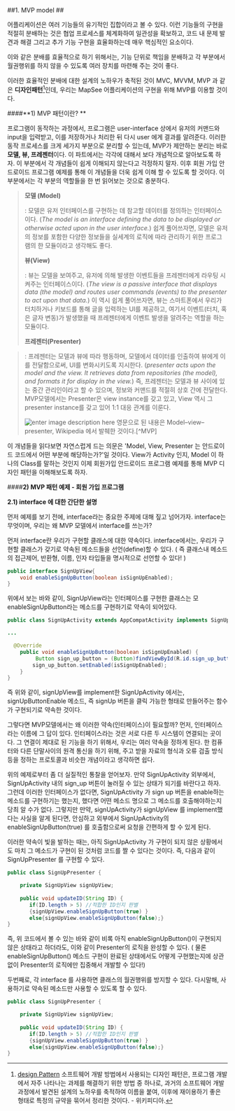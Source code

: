 

    
##1. MVP model ##


 어플리케이션은 여러 기능들의 유기적인 집합이라고 볼 수 있다.  이런 기능들의 구현을 적절히 분배하는 것은 협업 프로세스를 체계화하여 일관성을 확보하고, 코드 내 문제 발견과 해결 그리고 추가 기능 구현을 효율화하는데 매우 핵심적인 요소이다.

이와 같은 분배를 효율적으로 하기 위해서는, 기능 단위로 책임을 분배하고 각 부분에서 월권행위를 하지 않을 수 있도록 여러 장치를 마련해 주는 것이 좋다.

    
이러한 효율적인 분배에 대한 설계의 노하우가 축적된 것이 MVC, MVVM, MVP 과 같은 **디자인패턴**[^designPattern]인데, 우리는 MapSee 어플리케이션의 구현을 위해 MVP를 이용할 것이다.




####**1)  MVP 패턴이란? **

프로그램이 동작하는 과정에서, 프로그램은 user-interface 상에서 유저의 커맨드와 input을 입력받고, 이를 저장하거나 처리한 뒤 다시 user 에게 결과를 알려준다.
이러한 동작 프로세스를 크게 세가지 부분으로 분리할 수 있는데,   MVP가 제안하는 분리는 바로 **모델, 뷰, 프레젠터**이다.  이 파트에서는 각각에 대해서 보다 개념적으로 알아보도록 하자.  이 부분에서 각 개념들이 쉽게 이해되지 않는다고 걱정하지 말자. 이후 회원 가입 안드로이드 프로그램 예제를 통해 이 개념들을 더욱 쉽게 이해 할 수 있도록 할 것이다. 이 부분에서는 각 부분의 역할들을 한 번 읽어보는 것으로 충분하다.

>   **모델 (Model)**
> 
> : 모델은 유저 인터페이스를 구현하는 데 참고할 데이터를 정의하는 인터페이스이다. (_The model is an interface defining the data to be displayed or otherwise acted upon in the user interface._) 쉽게 풀어쓰자면, 모델은 유저의 정보를 포함한 다양한 정보들을 실세계의 로직에 따라 관리하기 위한 프로그램의 한 모듈이라고 생각해도 좋다.    
> 
> **뷰(View)**
>
> : 뷰는 모델을 보여주고, 유저에 의해 발생한 이벤트들을 프레젠터에게 라우팅 시켜주는 인터페이스이다. (_The view is a passive interface that displays data (the model) and routes user commands (events) to the presenter to act upon that data._) 이 역시 쉽게 풀어쓰자면, 뷰는 스마트폰에서 우리가 터치하거나 키보드를 통해 글을 입력하는 UI를 제공하고, 여기서 이벤트(터치, 혹은 글자 변동)가 발생했을 때 프레젠터에게 이벤트 발생을 알려주는 역할을 하는 모듈이다.
>
>**프레젠터(Presenter)**

>: 프레젠터는 모델과 뷰에 따라 행동하며, 모델에서 데이터를 인출하여 뷰에게  이를 전달함으로써, UI를 변화시키도록 지시한다. (_presenter acts upon the model and the view. It retrieves data from repositories (the model), and formats it for display in the view._) 즉, 프레젠터는 모델과 뷰 사이에 있는 중간 관리인이라고 할 수 있으며, 정보와 커맨드를 적절히 상호 간에 전달한다. MVP모델에서는 Presenter은 view instance를 갖고 있고, View 역시 그  presenter instance를 갖고 있어 1:1 대응 관계를 이룬다.
>
> ![enter image description here](https://upload.wikimedia.org/wikipedia/commons/d/dc/Model_View_Presenter_GUI_Design_Pattern.png)
> 영문으로 된 내용은 Model–view–presenter, Wikipedia 에서 발췌한 것이다.[^MVP]

이 개념들을 읽다보면 자연스럽게 드는 의문은 'Model, View, Presenter 는 안드로이드 코드에서 어떤 부분에 해당하는가?'일 것이다. View가 Activity 인지, Model 이 하나의 Class를 말하는 것인지 이제 회원가입 안드로이드 프로그램 예제를 통해 MVP 디자인 패턴을 이해해보도록 하자.

####**2) MVP 패턴 예제  - 회원 가입 프로그램**

**2.1) interface 에 대한 간단한 설명**

먼저 예제를 보기 전에, interface라는 중요한 주제에 대해 짚고 넘어가자.
interface는 무엇이며, 우리는 왜 MVP 모델에서 interface를 쓰는가?

먼저 interface란 우리가 구현할 클래스에 대한 약속이다.  interface에서는, 우리가 구현할 클래스가 갖기로 약속된 메소드들을 선언(define)할 수 있다. ( 즉 클래스내 메소드의 접근제어, 반환형, 이름, 인자 타입들을 명시적으로 선언할 수 있다! )

```java
public interface SignUpView{
	void enableSignUpButton(boolean isSignUpEnabled);
}
```
위에서 보는 바와 같이, SignUpView라는 인터페이스를 구현한 클래스는 모enableSignUpButton라는 메소드를 구현하기로 약속이 되어있다.


```java
public class SignUpActivity extends AppCompatActivity implements SignUpView {

...

  @Override
    public void enableSignUpButton(boolean isSignUpEnabled) {
         Button sign_up_button = (Button)findViewById(R.id.sign_up_button);
        sign_up_button.setEnabled(isSignUpEnabled);
	}
}
```
즉 위와 같이, signUpView를 implement한 SignUpActivity 에서는, signUpButtonEnable 메소드, 즉 signUp 버튼을 클릭 가능한 형태로 만들어주는 함수가 구현되기로 약속한 것이다. 

그렇다면 MVP모델에서는 왜 이러한 약속(인터페이스)이 필요할까? 먼저, 인터페이스라는 이름에 그 답이 있다. 인터페이스라는 것은 서로 다른 두 시스템이 연결되는 곳이다. 그 연결이 제대로 된 기능을 하기 위해서, 우리는 여러 약속을 정하게 된다. 한 컴퓨터와 다른 단말사이의 원격 통신을 하기 위해, 주고 받을 자료의 형식과 오류 검출 방식 등을 정하는 프로토콜과 비슷한 개념이라고 생각하면 쉽다.

위의 예제로부터 좀 더 실질적인 통찰을 얻어보자. 만약 SignUpActivity 외부에서,  SignUpActivity 내의 sign_up 버튼이 눌러질 수 있는 상태가 되기를 바란다고 하자. 그런데 이러한 인터페이스가 없다면, SignUpActivity 가  sign up 버튼을 enable하는 메소드를 구현하기는 했는지, 했다면 어떤 메소드 명으로 그 메소드를 호출해야하는지 당최 알 수가 없다. 
그렇지만 만약,  signUpActivity가 signUpView 를 implement했다는 사실을 알게 된다면, 안심하고 외부에서 SignUpActivity의 enableSignUpButton(true) 를 호출함으로써 요청을 간편하게 할 수 있게 된다.

 이러한 약속이 빛을 발하는 때는, 아직 SignUpActivity 가 구현이 되지 않은 상황에서도 마치 그 메소드가 구현이 된 것처럼 코드를 짤 수 있다는 것이다.  즉, 다음과 같이 SignUpPresenter 를 구현할 수 있다.

``` java
public class SignUpPresenter {

    private SignUpView signUpView;
    
    public void updateID(String ID) {
       if(ID.length > 5) //적합한 ID인지 판별
       {signUpView.enableSignUpButton(true) }
       else{signUpView.enableSignUpButton(false);}
}

```
즉, 위 코드에서 볼 수 있는 바와 같이 비록 아직 enableSignUpButton()이 구현되지 않은 상태라고 하더라도, 이와 같이 Presenter의 로직을 완성할 수 있다. 
 ( 물론  enableSignUpButton() 메소드 구현이 완료된 상태에서도 어떻게 구현했는지에 상관없이 Presenter의 로직에만 집중해서 개발할 수 있다!)

두번째로,  각 interface 를 사용하면 클래스의 월권행위를 방지할 수 있다. 다시말해, 사용하기로 약속된 메소드만 사용할 수 있도록 할 수 있다.

``` java
public class SignUpPresenter {

    private SignUpView signUpView;
    
    public void updateID(String ID) {
       if(ID.length > 5) //적합한 ID인지 판별
       {signUpView.enableSignUpButton(true) }
       else{signUpView.enableSignUpButton(false);}
}
```


 [^designPattern]: [design Pattern](https://stackedit.io/)  소프트웨어 개발 방법에서 사용되는 디자인 패턴은, 프로그램 개발에서 자주 나타나는 과제를 해결하기 위한 방법 중 하나로, 과거의 소프트웨어 개발 과정에서 발견된 설계의 노하우를 축적하여 이름을 붙여, 이후에 재이용하기 좋은 형태로 특정의 규약을 묶어서 정리한 것이다. - 위키피디아.

